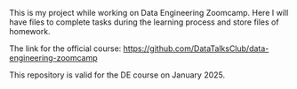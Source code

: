 This is my project while working on Data Engineering Zoomcamp.
Here I will have files to complete tasks during the learning process and store files of homework.

The link for the official course:
https://github.com/DataTalksClub/data-engineering-zoomcamp

This repository is valid for the DE course on January 2025.
